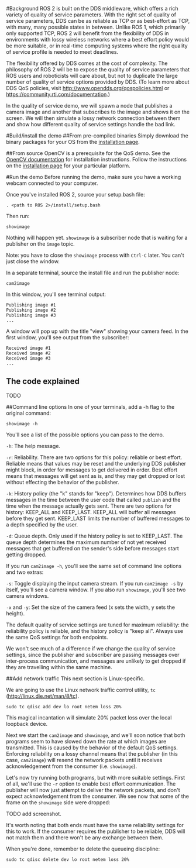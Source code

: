 #Background
ROS 2 is built on the DDS middleware, which offers a rich variety of quality of service parameters. With the right set of quality of service parameters, DDS can be as reliable as TCP or as best-effort as TCP, with many, many possible states in between. Unlike ROS 1, which primarily only supported TCP, ROS 2 will benefit from the flexibility of DDS in environments with lossy wireless networks where a best effort policy would be more suitable, or in real-time computing systems where the right quality of service profile is needed to meet deadlines.

The flexibility offered by DDS comes at the cost of complexity. The philosophy of ROS 2 will be to expose the quality of service parameters that ROS users and roboticists will care about, but not to duplicate the large number of quality of service options provided by DDS. (To learn more about DDS QoS policies, visit http://www.opendds.org/qospolicies.html or https://community.rti.com/documentation.)

In the quality of service demo, we will spawn a node that publishes a camera image and another that subscribes to the image and shows it on the screen. We will then simulate a lossy network connection between them and show how different quality of service settings handle the bad link.

#Build/install the demo
##From pre-compiled binaries
Simply download the binary packages for your OS from the [installation page](https://github.com/ros2/ros2/wiki/Installation).

##From source
OpenCV is a prerequisite for the QoS demo. See the [OpenCV documentation](http://docs.opencv.org/doc/tutorials/introduction/table_of_content_introduction/table_of_content_introduction.html#table-of-content-introduction) for installation instructions.
Follow the instructions on the [installation page](https://github.com/ros2/ros2/wiki/Installation#building-from-source) for your particular platform.

#Run the demo
Before running the demo, make sure you have a working webcam connected to your computer.

Once you've installed ROS 2, source your setup.bash file:

```
. <path to ROS 2>/install/setup.bash
```

Then run:
```
showimage
```
Nothing will happen yet. `showimage` is a subscriber node that is waiting for a publisher on the `image` topic.

Note: you have to close the `showimage` process with `Ctrl-C` later. You can't just close the window.

In a separate terminal, source the install file and run the publisher node:
```
cam2image
```
In this window, you'll see terminal output:
```
Publishing image #1
Publishing image #2
Publishing image #3
...
```

A window will pop up with the title "view" showing your camera feed. In the first window, you'll see output from the subscriber:
```
Received image #1
Received image #2
Received image #3
...
```

## The code explained
TODO

##Command line options
In one of your terminals, add a -h flag to the original command:
```
showimage -h
```
You'll see a list of the possible options you can pass to the demo.

`-h`: The help message.

`-r`: Reliability. There are two options for this policy: reliable or best effort. Reliable means that values may be reset and the underlying DDS publisher might block, in order for messages to get delivered in order. Best effort means that messages will get sent as is, and they may get dropped or lost without effecting the behavior of the publisher.

`-k`: History policy (the "k" stands for "keep"). Determines how DDS buffers messages in the time between the user code that called `publish` and the time when the message actually gets sent. There are two options for history: KEEP_ALL and KEEP_LAST. KEEP_ALL will buffer all messages before they get sent. KEEP_LAST limits the number of buffered messages to a depth specified by the user.

`-d`: Queue depth. Only used if the history policy is set to KEEP_LAST. The queue depth determines the maximum number of not yet received messages that get buffered on the sender's side before messages start getting dropped.

If you run `cam2image -h`, you'll see the same set of command line options and two extras:

`-s`: Toggle displaying the input camera stream. If you run `cam2image -s` by itself, you'll see a camera window. If you also run `showimage`, you'll see two camera windows.

`-x` and `-y`: Set the size of the camera feed (x sets the width, y sets the height).

The default quality of service settings are tuned for maximum reliability: the reliability policy is reliable, and the history policy is "keep all".
Always use the same QoS settings for both endpoints.

We won't see much of a difference if we change the quality of service settings, since the publisher and subscriber are passing messages over inter-process communication, and messages are unlikely to get dropped if they are travelling within the same machine.

##Add network traffic
This next section is Linux-specific.

We are going to use the Linux network traffic control utility, `tc` (http://linux.die.net/man/8/tc).

```
sudo tc qdisc add dev lo root netem loss 20%
```

This magical incantation will simulate 20% packet loss over the local loopback device. 

Next we start the `cam2image` and `showimage`, and we'll soon notice that both programs seem to have slowed down the rate at which images are transmitted. This is caused by the behavior of the default QoS settings. Enforcing reliability on a lossy channel means that the publisher (in this case, `cam2image`) will resend the network packets until it receives acknowledgement from the consumer (i.e. `showimage`).

Let's now try running both programs, but with more suitable settings. First of all, we'll use the `-r` option to enable best effort communication. The publisher will now just attempt to deliver the network packets, and don't expect acknowledgement from the consumer. We see now that some of the frame on the `showimage` side were dropped:

TODO add screenshot.

It's worth noting that both ends must have the same reliability settings for this to work. If the consumer requires the publisher to be reliable, DDS will not match them and there won't be any exchange between them.

When you're done, remember to delete the queueing discipline:
```
sudo tc qdisc delete dev lo root netem loss 20%
```
